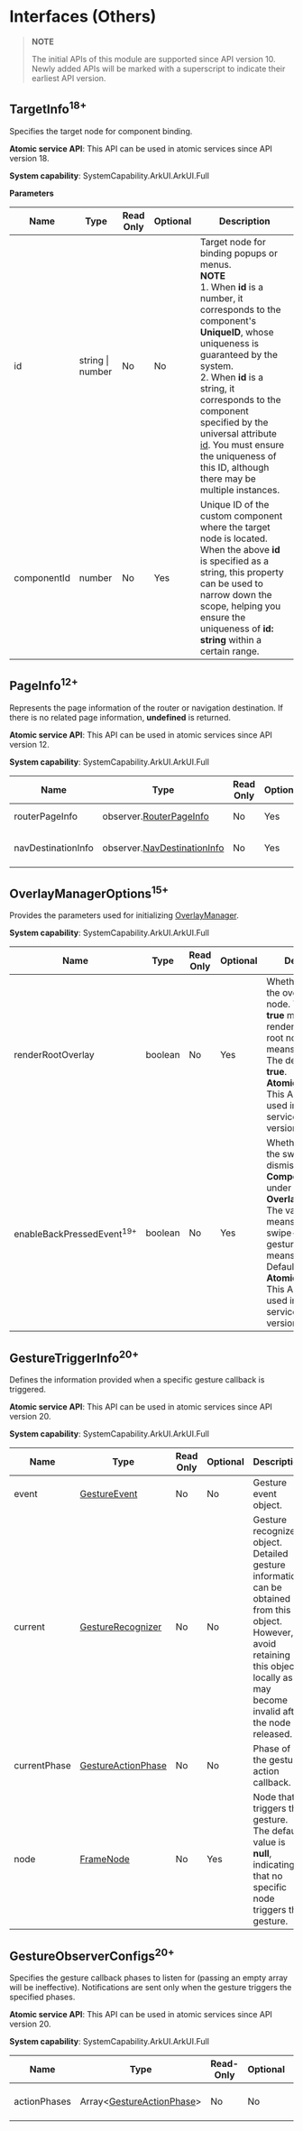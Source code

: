 # Interfaces (Others)
<!--Kit: ArkUI-->
<!--Subsystem: ArkUI-->
<!--Owner: @yihao-lin; @liyi0903; @mayaolll-->
<!--Designer: @piggyguy; @liyi0903; @jiangdayuan-->
<!--Tester: @fredyuan912-->
<!--Adviser: @HelloCrease-->

> **NOTE**
>
> The initial APIs of this module are supported since API version 10. Newly added APIs will be marked with a superscript to indicate their earliest API version.

## TargetInfo<sup>18+</sup>

Specifies the target node for component binding.

**Atomic service API**: This API can be used in atomic services since API version 18.

**System capability**: SystemCapability.ArkUI.ArkUI.Full

**Parameters**

| Name| Type| Read Only| Optional| Description|
| -------- | -------- | -------- | -------- | -------- |
| id | string \| number | No| No| Target node for binding popups or menus.<br>**NOTE**<br>1. When **id** is a number, it corresponds to the component's **UniqueID**, whose uniqueness is guaranteed by the system.<br>2. When **id** is a string, it corresponds to the component specified by the universal attribute [id](arkui-ts/ts-universal-attributes-component-id.md#id). You must ensure the uniqueness of this ID, although there may be multiple instances.|
| componentId | number | No| Yes| Unique ID of the custom component where the target node is located. When the above **id** is specified as a string, this property can be used to narrow down the scope, helping you ensure the uniqueness of **id: string** within a certain range.|

## PageInfo<sup>12+</sup>

Represents the page information of the router or navigation destination. If there is no related page information, **undefined** is returned.

**Atomic service API**: This API can be used in atomic services since API version 12.

**System capability**: SystemCapability.ArkUI.ArkUI.Full

| Name| Type| Read Only| Optional| Description|
| -------- | -------- | -------- |-------- | -------- |
| routerPageInfo | observer.[RouterPageInfo](js-apis-arkui-observer.md#routerpageinfo) | No|Yes| Router information.|
| navDestinationInfo | observer.[NavDestinationInfo](js-apis-arkui-observer.md#navdestinationinfo) | No|Yes| Navigation destination information.|

## OverlayManagerOptions<sup>15+</sup>

Provides the parameters used for initializing [OverlayManager](arkts-apis-uicontext-overlaymanager.md).

**System capability**: SystemCapability.ArkUI.ArkUI.Full

| Name            | Type               | Read Only| Optional  | Description                    |
| --------------- | ---------------------- | ------------ | --------------------- | --------------------- |
| renderRootOverlay   | boolean | No| Yes| Whether to render the overlay root node. The value **true** means to render the overlay root node, and **false** means the opposite. The default value is **true**.<br>**Atomic service API**: This API can be used in atomic services since API version 15.|
| enableBackPressedEvent<sup>19+</sup>   | boolean | No| Yes| Whether to enable the swipe-to-dismiss gesture for **ComponentContent** under **OverlayManager**. The value **true** means to enable the swipe-to-dismiss gesture, and **false** means the opposite. Default value: **false**.<br>**Atomic service API**: This API can be used in atomic services since API version 19.|

## GestureTriggerInfo<sup>20+</sup>

Defines the information provided when a specific gesture callback is triggered.

**Atomic service API**: This API can be used in atomic services since API version 20.

**System capability**: SystemCapability.ArkUI.ArkUI.Full

| Name  | Type  | Read Only  |   Optional   |Description      |
| ------ | ---- | ---------- |---------- |---------- |
| event | [GestureEvent](../apis-arkui/arkui-ts/ts-gesture-common.md#gestureevent)   |No |  No      |Gesture event object.|
| current | [GestureRecognizer](arkui-ts/ts-gesture-common.md#gesturerecognizer12)    |No |  No     |Gesture recognizer object. Detailed gesture information can be obtained from this object. However, avoid retaining this object locally as it may become invalid after the node is released.|
| currentPhase  | [GestureActionPhase](arkts-apis-uicontext-e.md#gestureactionphase20) |No |  No     | Phase of the gesture action callback.|
| node  | [FrameNode](js-apis-arkui-frameNode.md) |No  |  Yes  |Node that triggers the gesture. The default value is **null**, indicating that no specific node triggers the gesture.|

## GestureObserverConfigs<sup>20+</sup>

Specifies the gesture callback phases to listen for (passing an empty array will be ineffective). Notifications are sent only when the gesture triggers the specified phases.

**Atomic service API**: This API can be used in atomic services since API version 20.

**System capability**: SystemCapability.ArkUI.ArkUI.Full

| Name  | Type  | Read-Only |  Optional      |Description      |
| ------ | ---- | ---------- |---------- |---------- |
|  actionPhases | Array\<[GestureActionPhase](arkts-apis-uicontext-e.md#gestureactionphase20)\>    |No |  No      |Gesture event object.|

